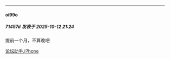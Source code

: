 ﻿
*****

####  oi99o  
##### 71457#       发表于 2025-10-12 21:24

提前一个月，不算晚吧

[论坛助手,iPhone](https://stage1st.com/2b//forum.php?mod=viewthread&amp;tid=2029836)

